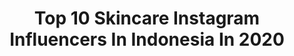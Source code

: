 ---
title: Top 10 Skincare Instagram Influencers In Indonesia In 2020
description: >-
  Find top skincare Instagram influencers in Indonesia in 2020. Most popular hashtags: #dirumahaja #bali #sponsored #makeupglowing.
platform: Instagram
profiles:
  - username: "virellaph"
    fullname: >-
      Virella Phiby
    location: "Indonesia"
    followers: 22367
    engagement: 376
    commentsToLikes: 0.089680
    id: ck6u096huec160j71ivkqx6rr
    verified: false
    hashtags: "#yourfitshop, #explorejakarta, #streetcred, #youvitforlife"
  - username: "alintzaa"
    fullname: >-
      Alintzaa
    location: "Indonesia"
    followers: 21458
    engagement: 302
    commentsToLikes: 0.129769
    id: ck5c3fio4z8880i11ivk1g8i1
    verified: false
    hashtags: "#poolpictures, #canggu, #giliislands, #tanahlot"
  - username: "putrimelatii"
    fullname: >-
      Putri Melati
    location: "Indonesia"
    followers: 274917
    engagement: 978
    commentsToLikes: 0.004623
    id: ck14huyghc9xl0i19marsb0n6
    verified: false
    hashtags: "#26weekspregnant"
  - username: "hendrigeorge"
    fullname: >-
      Hendrí Georgé
    location: "Indonesia"
    followers: 42911
    engagement: 551
    commentsToLikes: 0.026130
    id: ck5c1007uu6h30i11jkiinjlv
    verified: false
    hashtags: "#socialdistancing, #beach, #balinese, #sunrise"
  - username: "affiassegaf"
    fullname: >-
      Affi Assegaf
    location: "Indonesia"
    followers: 75067
    engagement: 115
    commentsToLikes: 0.039921
    id: ck15scva4cd9z0i19fd76um1i
    verified: true
    hashtags: "#hydrateallday, #smartskinsolution, #simpleskincareid, #fdxhadalabo"
  - username: "tikapagraky"
    fullname: >-
      Niwayan Ika Mulaning Pagraky
    location: "Indonesia"
    followers: 441344
    engagement: 298
    commentsToLikes: 0.002635
    id: ck5hm0kq3l6mr0i11d3rzysrn
    verified: false
    hashtags: "#supermom, #happy, #blessed, #stayhome"
  - username: "wafiqmalik_"
    fullname: >-
      وفيق عزيزة مالك
    location: "Indonesia"
    followers: 599656
    engagement: 610
    commentsToLikes: 0.005184
    id: ck139w493netg0i19uphc4gey
    verified: false
    hashtags: "#tojourneys, #toj, #sumba, #shotoniphone"
  - username: "aiditnoh"
    fullname: >-
      
    location: "Indonesia"
    followers: 192461
    engagement: 210
    commentsToLikes: 0.009876
    id: ck5cecvjtkscq0i11dra2fnt4
    verified: false
    hashtags: "#seandainyakauada, #uzbekistan, #birkenstockmalaysiaofficial, #birkenstockclassic"
  - username: "raooyz"
    fullname: >-
      Apid
    location: "Indonesia"
    followers: 320483
    engagement: 864
    commentsToLikes: 0.029316
    id: ck1372m7i9gnp0i19knx7l2o0
    verified: false
    hashtags: "#siblinggoals, #musegeneration, #giveawayindonesia, #giveawayiphone"
  - username: "dr.okypratamaa"
    fullname: >-
      dr. Oky Pratama Dipl. AAAM
    location: "Indonesia"
    followers: 540766
    engagement: 195
    commentsToLikes: 0.056646
    id: ck5pvuv9sjqws0i11yfp1prmj
    verified: false
    hashtags: ""
---